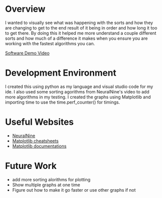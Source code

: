 # Overview

I wanted to visually see what was happening with the sorts and how they are changing to get to the end result of it being in order and how long it too to get there. By doing this it helped me more understand a couple different sorts and how much of a difference it makes when you ensure you are working with the fastest algorithms you can.

[Software Demo Video](http://youtube.link.goes.here)

# Development Environment

I created this using python as my language and visual studio code for my ide. I also used some sorting agorithms from NeuralNine's video to add more algorithms in my testing. I created the graphs using Matplotlib and importing time to use the time.perf_counter() for timings.

# Useful Websites

* [NeuralNine](https://www.youtube.com/watch?v=IRkvlqPBqNg)
* [Matplotlib cheatsheets](https://matplotlib.org/cheatsheets/)
* [Matplotlib documentations](https://matplotlibguide.readthedocs.io/en/latest/)

# Future Work

* add more sorting alorithms for plotting
* Show multiple graphs at one time
* Figure out how to make it go faster or use other graphs if not